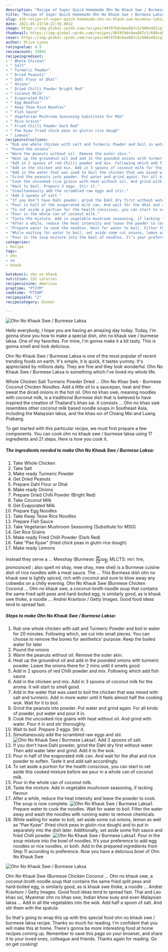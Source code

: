 ```yaml
---
description: "Recipe of Super Quick Homemade Ohn No Khauk Swe / Burmese Laksa"
title: "Recipe of Super Quick Homemade Ohn No Khauk Swe / Burmese Laksa"
slug: 426-recipe-of-super-quick-homemade-ohn-no-khauk-swe-burmese-laksa
date: 2021-05-21T10:22:55.001Z
image: https://img-global.cpcdn.com/recipes/40f8fb8c6ee887c5/680x482cq70/ohn-no-khauk-swe-burmese-laksa-recipe-main-photo.jpg
thumbnail: https://img-global.cpcdn.com/recipes/40f8fb8c6ee887c5/680x482cq70/ohn-no-khauk-swe-burmese-laksa-recipe-main-photo.jpg
cover: https://img-global.cpcdn.com/recipes/40f8fb8c6ee887c5/680x482cq70/ohn-no-khauk-swe-burmese-laksa-recipe-main-photo.jpg
author: Olive Lyons
ratingvalue: 4.5
reviewcount: 33801
recipeingredient:
- " Whole Chicken"
- " Salt"
- " Turmeric Powder"
- " Dried Peanuts"
- " Dahl Flour or Dhal"
- " Onions"
- " Dried Chilli Powder Bright Red"
- " Coconut Milk"
- " Evaporated Milk"
- " Egg Noodles"
- " Kway Teow Rice Noodles"
- " Fish Sauce"
- " Vegetarian Mushroom Seasoning Substitute for MSG"
- " Rice Grains"
- " Fried Chilli Powder Dark Red"
- " Pae Kyaw fried chick peas in glutin rice dough"
- " Lemons"
recipeinstructions:
- "Rub one whole chicken with salt and Turmeric Powder and boil in water for 20 minutes. Following which, we cut into small pieces. You can choose to remove the bones for aesthetics’ purpose. Keep the boiled water for later"
- "Pound the onions"
- "Warm the peanuts without oil. Remove the outer skin."
- "Heat up the groundnut oil and add in the pounded onions with turmeric powder. Leave the onions there for 2 mins until it smells good."
- "Add in 2 spoons of red Chilli powder and mix. Following which add fish sauce"
- "Add in the chicken and mix. Add in 3 spoons of coconut milk for the aroma. It will start to smell good."
- "Add in the water that was used to boil the chicken that was mixed with salt and turmeric. Add in more water until it feels almost half the cooking wok. Wait for it to boil."
- "Grind the peanuts into powder. Put water and grind again. For all kinds of powder, put water and pour it in."
- "Cook the uncooked rice grains with heat without oil. And grind with water. Pour it in and stir thoroughly."
- "Wait to boil. Prepare 3 eggs. Stir it."
- "Simultaneously add the scrambled raw eggs and stir."
- "Add 3 spoons of salt."
- "If you don’t have Dahl powder, grind the Dahl dry first without water. Then add water later and grind. Add it to the wok."
- "Pour in half of the evaporated milk can. And wait for the dhal and rice powder to soften. Taste it and add salt accordingly."
- "To set aside a portion for the health conscious, you can start to set aside this cooked mixture before we pour in a whole can of coconut milk."
- "Pour in the whole can of coconut milk."
- "Taste the mixture. Add in vegetable mushroom seasoning, if lacking flavour."
- "After a while, reduce the heat intensity and leave the powder to cook. The soup is now complete."
- "Prepare water to cook the noodles. Wait for water to boil. Filter the water away and wash the noodles with running water to remove chemicals."
- "While waiting for water to boil, set aside some cut onions, lemon as well as “Pae Kyaw” (fried chick peas in glutin rice dough) and to put in separately into the dish later. Additionally, set aside some fish sauce and fried Chilli powder."
- "Pour in the soup mixture into the bowl of noodles. It’s your preference to add egg noodles or rice noodles, or both. Add in the prepared ingredients from Step 11 according to preference. Now you have a delicious bowl of Ohn No Khauk Swe"
categories:
- Recipe
tags:
- ohn
- no
- khauk

katakunci: ohn no khauk 
nutrition: 152 calories
recipecuisine: American
preptime: "PT37M"
cooktime: "PT58M"
recipeyield: "2"
recipecategory: Dinner

---
```



![Ohn No Khauk Swe / Burmese Laksa](https://img-global.cpcdn.com/recipes/40f8fb8c6ee887c5/680x482cq70/ohn-no-khauk-swe-burmese-laksa-recipe-main-photo.jpg)

Hello everybody, I hope you are having an amazing day today. Today, I'm gonna show you how to make a special dish, ohn no khauk swe / burmese laksa. One of my favorites. For mine, I'm gonna make it a bit tasty. This is gonna smell and look delicious.

Ohn No Khauk Swe / Burmese Laksa is one of the most popular of recent trending foods on earth. It's simple, it is quick, it tastes yummy. It's appreciated by millions daily. They are fine and they look wonderful. Ohn No Khauk Swe / Burmese Laksa is something which I've loved my whole life.

Whole Chicken Salt Turmeric Powder Dried … Ohn No Khao Swè - Burmese Coconut Chicken Noodles. Add a little oil to a saucepan, heat and then sweat the diced onions in the hot oil. Ohn no khao swè, meaning noodles with coconut milk, is a traditional Burmese dish that is believed to have inspired the creation of Thailand&#39;s khao sai. It consists … Ohn no khao swè resembles other coconut milk based noodle soups in Southeast Asia, including the Malaysian laksa, and the khao soi of Chiang Mai and Luang Prabang.


To get started with this particular recipe, we must first prepare a few components. You can cook ohn no khauk swe / burmese laksa using 17 ingredients and 21 steps. Here is how you cook it.

<!--inarticleads1-->

##### The ingredients needed to make Ohn No Khauk Swe / Burmese Laksa:

1. Take  Whole Chicken
1. Take  Salt
1. Make ready  Turmeric Powder
1. Get  Dried Peanuts
1. Prepare  Dahl Flour or Dhal
1. Make ready  Onions
1. Prepare  Dried Chilli Powder (Bright Red)
1. Take  Coconut Milk
1. Get  Evaporated Milk
1. Prepare  Egg Noodles
1. Take  Kway Teow Rice Noodles
1. Prepare  Fish Sauce
1. Take  Vegetarian Mushroom Seasoning (Substitute for MSG)
1. Get  Rice Grains
1. Make ready  Fried Chilli Powder (Dark Red)
1. Take  “Pae Kyaw” (fried chick peas in glutin rice dough)
1. Make ready  Lemons


Instead they serve a … Meeshay (Burmese: မြီးရှေ; MLCTS: mri: hre, pronounced ; also spelt mi shay, mee shay, mee shei) is a Burmese cuisine dish of rice noodles with a meat sauce. The … This Burmese dish ohn no khauk swe is lightly spiced, rich with coconut and sure to blow away any cobwebs on a chilly evening. Ohn No Khauk Swe (Burmese Chicken Coconut … Ohn no khauk swe, a coconut-broth noodle soup that contains the same fried split peas and hard-boiled egg, is similarly good, as is khauk swe thoke, a noodle … Andrei Kravtsov / Getty Images. Good food ideas tend to spread fast. 

<!--inarticleads2-->

##### Steps to make Ohn No Khauk Swe / Burmese Laksa:

1. Rub one whole chicken with salt and Turmeric Powder and boil in water for 20 minutes. Following which, we cut into small pieces. You can choose to remove the bones for aesthetics’ purpose. Keep the boiled water for later
1. Pound the onions
1. Warm the peanuts without oil. Remove the outer skin.
1. Heat up the groundnut oil and add in the pounded onions with turmeric powder. Leave the onions there for 2 mins until it smells good.
1. Add in 2 spoons of red Chilli powder and mix. Following which add fish sauce
1. Add in the chicken and mix. Add in 3 spoons of coconut milk for the aroma. It will start to smell good.
1. Add in the water that was used to boil the chicken that was mixed with salt and turmeric. Add in more water until it feels almost half the cooking wok. Wait for it to boil.
1. Grind the peanuts into powder. Put water and grind again. For all kinds of powder, put water and pour it in.
1. Cook the uncooked rice grains with heat without oil. And grind with water. Pour it in and stir thoroughly.
1. Wait to boil. Prepare 3 eggs. Stir it.
1. Simultaneously add the scrambled raw eggs and stir.
<img src="//assets-global.cpcdn.com/assets/icons/button_play-2c75c40dde080a61004c1f40b05d8f140eaff45d7e9e6481dc71c63d2e7c4909.png" alt="Ohn No Khauk Swe / Burmese Laksa">1. Add 3 spoons of salt.
1. If you don’t have Dahl powder, grind the Dahl dry first without water. Then add water later and grind. Add it to the wok.
1. Pour in half of the evaporated milk can. And wait for the dhal and rice powder to soften. Taste it and add salt accordingly.
1. To set aside a portion for the health conscious, you can start to set aside this cooked mixture before we pour in a whole can of coconut milk.
1. Pour in the whole can of coconut milk.
1. Taste the mixture. Add in vegetable mushroom seasoning, if lacking flavour.
1. After a while, reduce the heat intensity and leave the powder to cook. The soup is now complete.
<img src="//assets-global.cpcdn.com/assets/icons/button_play-2c75c40dde080a61004c1f40b05d8f140eaff45d7e9e6481dc71c63d2e7c4909.png" alt="Ohn No Khauk Swe / Burmese Laksa">1. Prepare water to cook the noodles. Wait for water to boil. Filter the water away and wash the noodles with running water to remove chemicals.
1. While waiting for water to boil, set aside some cut onions, lemon as well as “Pae Kyaw” (fried chick peas in glutin rice dough) and to put in separately into the dish later. Additionally, set aside some fish sauce and fried Chilli powder.
<img src="//assets-global.cpcdn.com/assets/icons/button_play-2c75c40dde080a61004c1f40b05d8f140eaff45d7e9e6481dc71c63d2e7c4909.png" alt="Ohn No Khauk Swe / Burmese Laksa">1. Pour in the soup mixture into the bowl of noodles. It’s your preference to add egg noodles or rice noodles, or both. Add in the prepared ingredients from Step 11 according to preference. Now you have a delicious bowl of Ohn No Khauk Swe
<img src="//assets-global.cpcdn.com/assets/icons/button_play-2c75c40dde080a61004c1f40b05d8f140eaff45d7e9e6481dc71c63d2e7c4909.png" alt="Ohn No Khauk Swe / Burmese Laksa">

Ohn No Khauk Swe (Burmese Chicken Coconut … Ohn no khauk swe, a coconut-broth noodle soup that contains the same fried split peas and hard-boiled egg, is similarly good, as is khauk swe thoke, a noodle … Andrei Kravtsov / Getty Images. Good food ideas tend to spread fast. Thai and Lao khao soi, Myanmar ohn no khao swe, Indian khow suey and even Malaysian laksa … Add in all the vegetables into the wok. Add half a spoon of salt. And stir them with the spatula. 

So that's going to wrap this up with this special food ohn no khauk swe / burmese laksa recipe. Thanks so much for reading. I'm confident that you will make this at home. There's gonna be more interesting food at home recipes coming up. Remember to save this page on your browser, and share it to your loved ones, colleague and friends. Thanks again for reading. Go on get cooking!
